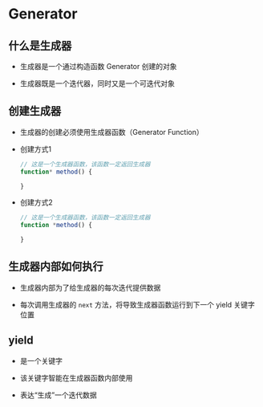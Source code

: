 # Generator

## 什么是生成器

+ 生成器是一个通过构造函数 Generator 创建的对象

+ 生成器既是一个迭代器，同时又是一个可迭代对象

## 创建生成器

+ 生成器的创建必须使用生成器函数（Generator Function）

+ 创建方式1

    ```js
    // 这是一个生成器函数，该函数一定返回生成器
    function* method() {

    }
    ```

+ 创建方式2

    ```js
    // 这是一个生成器函数，该函数一定返回生成器
    function *method() {

    }
    ```

## 生成器内部如何执行

+ 生成器内部为了给生成器的每次迭代提供数据

+ 每次调用生成器的 `next` 方法，将导致生成器函数运行到下一个 yield 关键字位置

## yield

+ 是一个关键字

+ 该关键字智能在生成器函数内部使用

+ 表达“生成”一个迭代数据
